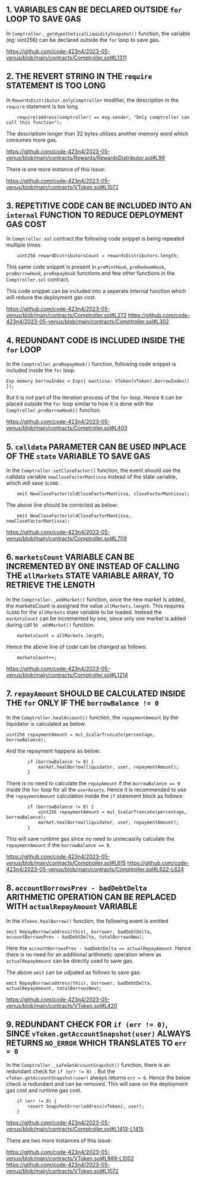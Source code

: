 ## 1. VARIABLES CAN BE DECLARED OUTSIDE `for` LOOP TO SAVE GAS

In `Comptroller._getHypotheticalLiquiditySnapshot()` function, the variable (eg: uint256) can be declared outside the `for` loop to save gas.

https://github.com/code-423n4/2023-05-venus/blob/main/contracts/Comptroller.sol#L1311

## 2. THE REVERT STRING IN THE `require` STATEMENT IS TOO LONG

In `RewardsDistributor.onlyComptroller` modifier, the description in the `require` statement is too long.

        require(address(comptroller) == msg.sender, "Only comptroller can call this function"); 
    
The descriptioin longer than 32 bytes utilizes another memory word which consumes more gas.
	
https://github.com/code-423n4/2023-05-venus/blob/main/contracts/Rewards/RewardsDistributor.sol#L99

There is one more instance of this issue:

https://github.com/code-423n4/2023-05-venus/blob/main/contracts/VToken.sol#L1072

## 3. REPETITIVE CODE CAN BE INCLUDED INTO AN `internal` FUNCTION TO REDUCE DEPLOYMENT GAS COST

In `Comptroller.sol` contract the following code snippet is being repeated multiple times.

        uint256 rewardDistributorsCount = rewardsDistributors.length;

This same code snippet is present in `preMintHook`, `preRedeemHook`, `preBorrowHook`, `preRepayHook` functions and few other functions in the `Comptroller.sol` contract. 

This code snippet can be included into a seperate internal function which will reduce the deployment gas cost.

https://github.com/code-423n4/2023-05-venus/blob/main/contracts/Comptroller.sol#L272
https://github.com/code-423n4/2023-05-venus/blob/main/contracts/Comptroller.sol#L302

## 4. REDUNDANT CODE IS INCLUDED INSIDE THE `for` LOOP

In the `Comptroller.preRepayHook()` function, following code snippet is included inside the `for` loop.

    Exp memory borrowIndex = Exp({ mantissa: VToken(vToken).borrowIndex() });

But it is not part of the iteration process of the `for` loop. 
Hence it can be placed outside the `for` loop similar to how it is done with the `Comptroller.preBorrowHook()` function.

https://github.com/code-423n4/2023-05-venus/blob/main/contracts/Comptroller.sol#L403

## 5. `calldata` PARAMETER CAN BE USED INPLACE OF THE `state` VARIABLE TO SAVE GAS

In the `Comptroller.setCloseFactor()` function, the event should use the calldata variable `newCloseFactorMantissa` instead of the state variable, which will save `SLOAD`.

        emit NewCloseFactor(oldCloseFactorMantissa, closeFactorMantissa);

The above line should be corrected as below:

        emit NewCloseFactor(oldCloseFactorMantissa, newCloseFactorMantissa);

https://github.com/code-423n4/2023-05-venus/blob/main/contracts/Comptroller.sol#L709

## 6. `marketsCount` VARIABLE CAN BE INCREMENTED BY ONE INSTEAD OF CALLING THE `allMarkets` STATE VARIABLE ARRAY, TO RETRIEVE THE LENGTH

In the `Comptroller._addMarket()` function, once the new market is added, the marketsCount is assigned the value `allMarkets.length`. 
This requires `SLOAD` for the `allMarkets` state variable to be loaded. 
Instead the `marketsCount` can be incremented by one, since only one market is added during call to `_addMarket()` function.

        marketsCount = allMarkets.length;

Hence the above line of code can be changed as follows:

        marketsCount++;

https://github.com/code-423n4/2023-05-venus/blob/main/contracts/Comptroller.sol#L1214

## 7. `repayAmount` SHOULD BE CALCULATED INSIDE THE `for` ONLY IF THE `borrowBalance != 0`

In the `Comptroller.healAccount()` function, the `repaymentAmount` by the liquidator is calculated as below:

    uint256 repaymentAmount = mul_ScalarTruncate(percentage, borrowBalance);

And the repayment happens as below:

            if (borrowBalance != 0) {
                market.healBorrow(liquidator, user, repaymentAmount);
            }

There is no need to calculate the `repayAmount` if the `borrowBalance == 0` inside the `for` loop for all the `userAssets`. 
Hence it is recommended to use the `repaymentAmount` calculation inside the `if` statement block as follows:

            if (borrowBalance != 0) {
                uint256 repaymentAmount = mul_ScalarTruncate(percentage, borrowBalance);
                market.healBorrow(liquidator, user, repaymentAmount);
            }

This will save runtime gas since no need to unnecasrily calculate the `repaymentAmount` if the `borrowBalance == 0`.

https://github.com/code-423n4/2023-05-venus/blob/main/contracts/Comptroller.sol#L615
https://github.com/code-423n4/2023-05-venus/blob/main/contracts/Comptroller.sol#L622-L624

## 8. `accountBorrowsPrev - badDebtDelta` ARITHMETIC OPERATION CAN BE REPLACED WITH `actualRepayAmount` VARIABLE

In the `VToken.healBorrow()` function, the following event is emitted

    emit RepayBorrow(address(this), borrower, badDebtDelta, accountBorrowsPrev - badDebtDelta, totalBorrowsNew);

Here the `accountBorrowsPrev - badDebtDelta == actualRepayAmount`. 
Hence there is no need for an additional arithmetic operation where as `actualRepayAmount` can be directly used to save gas.

The above `emit` can be udpated as follows to save gas:

    emit RepayBorrow(address(this), borrower, badDebtDelta, actualRepayAmount, totalBorrowsNew);

https://github.com/code-423n4/2023-05-venus/blob/main/contracts/VToken.sol#L420

## 9. REDUNDANT CHECK FOR `if (err != 0)`, SINCE `vToken.getAccountSnapshot(user)` ALWAYS RETURNS `NO_ERROR` WHICH TRANSLATES TO `err = 0`

In the `Comptroller._safeGetAccountSnapshot()` function, there is an redundant check for `if (err != 0) `.
But the `vToken.getAccountSnapshot(user)` always returns `err = 0`. Hence the below check is redundant and can be removed. This will save on the deployment gas cost and runtime gas cost.

        if (err != 0) {
            revert SnapshotError(address(vToken), user);
        }

https://github.com/code-423n4/2023-05-venus/blob/main/contracts/Comptroller.sol#L1413-L1415

There are two more instances of this issue:

https://github.com/code-423n4/2023-05-venus/blob/main/contracts/VToken.sol#L999-L1002
https://github.com/code-423n4/2023-05-venus/blob/main/contracts/VToken.sol#L1072